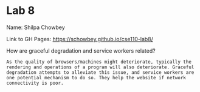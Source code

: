 # Lab 8

Name: Shilpa Chowbey

Link to GH Pages: https://schowbey.github.io/cse110-lab8/

How are graceful degradation and service workers related?
    
    As the quality of browsers/machines might deteriorate, typically the rendering and operations of a program will also deteriorate. Graceful degradation attempts to alleviate this issue, and service workers are one potential mechanism to do so. They help the website if network connectivity is poor.
